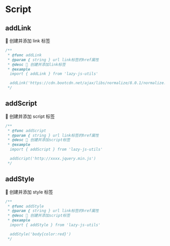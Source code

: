 # Script

## addLink

🧿 创建并添加 link 标签

```typescript
/**
 * @func addLink
 * @param { string } url link标签的href属性 
 * @desc 📝 创建并添加link标签
 * @example
  import { addLink } from 'lazy-js-utils'

  addLink('https://cdn.bootcdn.net/ajax/libs/normalize/8.0.1/normalize.min.css')
 */
```

## addScript

🧿 创建并添加 script 标签

```typescript
/**
 * @func addScript
 * @param { string } url link标签的href属性 
 * @desc 📝 创建并添加script标签
 * @example
  import { addScript } from 'lazy-js-utils'

  addScript('http://xxxx.jquery.min.js')
 */
```

## addStyle

🧿 创建并添加 style 标签

```typescript
/**
 * @func addStyle
 * @param { string } url link标签的href属性 
 * @desc 📝 创建并添加script标签
 * @example
  import { addStyle } from 'lazy-js-utils'

  addStyle('body{color:red}')
 */
```
